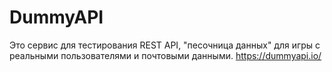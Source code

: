 # DummyAPI

Это сервис для тестирования REST API, "песочница данных" для игры с реальными пользователями и почтовыми данными. https://dummyapi.io/
